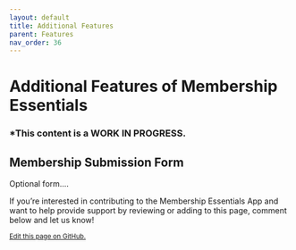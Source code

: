 ```yaml
---
layout: default
title: Additional Features
parent: Features
nav_order: 36
---
```

# Additional Features of Membership Essentials

### *This content is a WORK IN PROGRESS.

## Membership Submission Form
Optional form....


If you’re interested in contributing to the Membership Essentials App and want to help provide support by reviewing or adding to this page, comment below and let us know!

<footer>
      <a href="https://github.com/SFDO-Community-Sprints/MembershipSchemaAndBenefits-Documentation/edit/main/docs/Features/Additional-Features.md" style="font-size: smaller;">Edit this page on GitHub.</a>
</footer>
